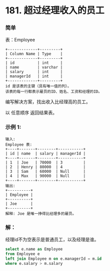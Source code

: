 # 181. 超过经理收入的员工

### 简单

表：Employee 

    +-------------+---------+
    | Column Name | Type    |
    +-------------+---------+
    | id          | int     |
    | name        | varchar |
    | salary      | int     |
    | managerId   | int     |
    +-------------+---------+
    id 是该表的主键（具有唯一值的列）。
    该表的每一行都表示雇员的ID、姓名、工资和经理的ID。
    
编写解决方案，找出收入比经理高的员工。

以 任意顺序 返回结果表。

### 示例 1:

    输入: 
    Employee 表:
    +----+-------+--------+-----------+
    | id | name  | salary | managerId |
    +----+-------+--------+-----------+
    | 1  | Joe   | 70000  | 3         |
    | 2  | Henry | 80000  | 4         |
    | 3  | Sam   | 60000  | Null      |
    | 4  | Max   | 90000  | Null      |
    +----+-------+--------+-----------+
    输出: 
    +----------+
    | Employee |
    +----------+
    | Joe      |
    +----------+
    解释: Joe 是唯一挣得比经理多的雇员。

### 解：
经理id不为空表示是普通员工，以及经理是谁。
```sql
select e.name as Employee
from Employee e 
left join Employee m on e.managerId = m.id
where e.salary > m.salary
```